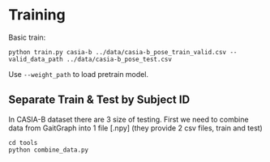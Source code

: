 # Training
Basic train:
```shell
python train.py casia-b ../data/casia-b_pose_train_valid.csv --valid_data_path ../data/casia-b_pose_test.csv
```

Use ```--weight_path``` to load pretrain model.

## Separate Train & Test by Subject ID
In CASIA-B dataset there are 3 size of testing. First we need to combine data from GaitGraph into 1 file [.npy] (they provide 2 csv files, train and test)
```
cd tools
python combine_data.py
```